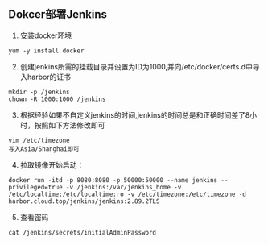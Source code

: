 ## Dokcer部署Jenkins

1. 安装docker环境

```
yum -y install docker

```

2. 创建jenkins所需的挂载目录并设置为ID为1000,并向/etc/docker/certs.d中导入harbor的证书

```
mkdir -p /jenkins
chown -R 1000:1000 /jenkins
```

3. 根据经验如果不自定义jenkins的时间,jenkins的时间总是和正确时间差了8小时，按照如下方法修改即可

```
vim /etc/timezone
写入Asia/Shanghai即可
```

4. 拉取镜像开始启动：

```
docker run -itd -p 8080:8080 -p 50000:50000 --name jenkins --privileged=true -v /jenkins:/var/jenkins_home -v /etc/localtime:/etc/localtime:ro -v /etc/timezone:/etc/timezone -d harbor.cloud.top/jenkins/jenkins:2.89.2TLS 
```

5. 查看密码

```
cat /jenkins/secrets/initialAdminPassword
```